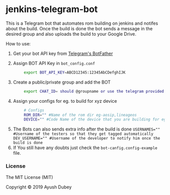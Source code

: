 # jenkins-telegram-bot

This is a Telegram bot that automates rom building on jenkins and notifes about the build. Once the build is done the bot sends a message in the desired group and also  uploads the build to your Google Drive.

How to use:

1. Get your bot API key from [Telegram's BotFather](https://t.me/BotFather)

2. Assign BOT API Key in `bot_config.conf`
```bash
        export BOT_API_KEY=ABCD12345:12345AbCDefghIJK
```
3. Create a public/private group and add the BOT
```bash
        export CHAT_ID= should @groupname or use the telegram provided chat id if the grp is private
```

4. Assign your configs for eg. to build for xyz device
```bash
        # Configs
        ROM_DIR="" #Name of the rom dir eg-aosip,lineageos
        DEVICE="" #Code Name of the device that you are building for eg-wt88047
```

5. The Bots can also sends extra info after the build is done
`USERNAMES="" #Username of the testers so that they get tagged automatically
 DEV_USERNAME="" #Username of the developer to notify him once the build is done
`
6. If You still have any doubts just check the `bot-canfig.config-example` file.

### License
The MIT License (MIT)

Copyright © 2019 Ayush Dubey
